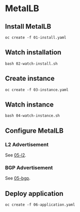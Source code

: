 # MetalLB
## Install MetalLB
```
oc create -f 01-install.yaml
```
## Watch installation
```
bash 02-watch-install.sh
```
## Create instance
```
oc create -f 03-instance.yaml
```
## Watch instance
```
bash 04-watch-instance.sh
```
## Configure MetalLB
### L2 Advertisement
See [05-l2](./05-l2).

### BGP Advertisement
See [05-bgp](./05-bgp).

## Deploy application
```
oc create -f 06-application.yaml
```

